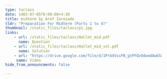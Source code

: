 ```yaml
---
type: taclass
date: 1403-07-05T8:00:00+4:30
title: midterm by Aref Zarezade
tldr: "Preparation For Midterm (Parts 1 to 4)"
thumbnail: /static_files/taclass/p1.jpg
links: 
    - url: /static_files/taclass/Hallet_mid.pdf
      name: Question
    - url: /static_files/taclass/Hallet_mid_sol.pdf
      name: Solution  
    - url: "https://drive.google.com/file/d/1PrbXVssFN_gtPFQvOdweAAwb5XfnsF7o/view?usp=sharing"
     name: Video
hide_from_announcments: false

---
```

